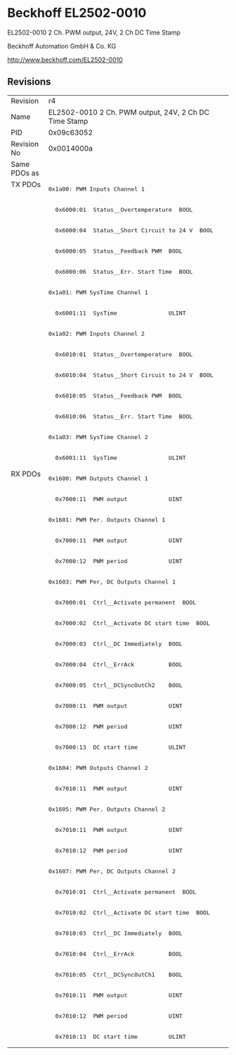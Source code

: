 # Beckhoff EL2502-0010

EL2502-0010 2 Ch. PWM output, 24V, 2 Ch DC Time Stamp

Beckhoff Automation GmbH & Co. KG

http://www.beckhoff.com/EL2502-0010

## Revisions
<table>
<tr >
<td>Revision</td>
<td><div class="foo">r4</div></td>
</tr>
<tr >
<td>Name</td>
<td><div class="foo">EL2502-0010 2 Ch. PWM output, 24V, 2 Ch DC Time Stamp</div></td>
</tr>
<tr >
<td>PID</td>
<td><div class="foo">0x09c63052</div></td>
</tr>
<tr >
<td>Revision No</td>
<td><div class="foo">0x0014000a</div></td>
</tr>
<tr >
<td>Same PDOs as</td>
<td><div class="foo"></div></td>
</tr>
<tr class="txpdo pdosection">
<td rowspan=14 valign=top>TX PDOs</td>
<td><pre>0x1a00: PWM Inputs Channel 1</pre></td>
<td></td>
</tr>
<tr class="txpdo">
<td><pre>  0x6000:01  Status__Overtemperature  BOOL</pre></td>
</tr>
<tr class="txpdo">
<td><pre>  0x6000:04  Status__Short Circuit to 24 V  BOOL</pre></td>
</tr>
<tr class="txpdo">
<td><pre>  0x6000:05  Status__Feedback PWM  BOOL</pre></td>
</tr>
<tr class="txpdo">
<td><pre>  0x6000:06  Status__Err. Start Time  BOOL</pre></td>
</tr>
<tr class="txpdo pdosection">
<td><pre>0x1a01: PWM SysTime Channel 1</pre></td>
</tr>
<tr class="txpdo">
<td><pre>  0x6001:11  SysTime               ULINT</pre></td>
</tr>
<tr class="txpdo pdosection">
<td><pre>0x1a02: PWM Inputs Channel 2</pre></td>
</tr>
<tr class="txpdo">
<td><pre>  0x6010:01  Status__Overtemperature  BOOL</pre></td>
</tr>
<tr class="txpdo">
<td><pre>  0x6010:04  Status__Short Circuit to 24 V  BOOL</pre></td>
</tr>
<tr class="txpdo">
<td><pre>  0x6010:05  Status__Feedback PWM  BOOL</pre></td>
</tr>
<tr class="txpdo">
<td><pre>  0x6010:06  Status__Err. Start Time  BOOL</pre></td>
</tr>
<tr class="txpdo pdosection">
<td><pre>0x1a03: PWM SysTime Channel 2</pre></td>
</tr>
<tr class="txpdo">
<td><pre>  0x6001:11  SysTime               ULINT</pre></td>
</tr>
<tr class="rxpdo pdosection">
<td rowspan=28 valign=top>RX PDOs</td>
<td><pre>0x1600: PWM Outputs Channel 1</pre></td>
<td></td>
</tr>
<tr class="rxpdo">
<td><pre>  0x7000:11  PWM output            UINT</pre></td>
</tr>
<tr class="rxpdo pdosection">
<td><pre>0x1601: PWM Per. Outputs Channel 1</pre></td>
</tr>
<tr class="rxpdo">
<td><pre>  0x7000:11  PWM output            UINT</pre></td>
</tr>
<tr class="rxpdo">
<td><pre>  0x7000:12  PWM period            UINT</pre></td>
</tr>
<tr class="rxpdo pdosection">
<td><pre>0x1603: PWM Per, DC Outputs Channel 1</pre></td>
</tr>
<tr class="rxpdo">
<td><pre>  0x7000:01  Ctrl__Activate permanent  BOOL</pre></td>
</tr>
<tr class="rxpdo">
<td><pre>  0x7000:02  Ctrl__Activate DC start time  BOOL</pre></td>
</tr>
<tr class="rxpdo">
<td><pre>  0x7000:03  Ctrl__DC Immediately  BOOL</pre></td>
</tr>
<tr class="rxpdo">
<td><pre>  0x7000:04  Ctrl__ErrAck          BOOL</pre></td>
</tr>
<tr class="rxpdo">
<td><pre>  0x7000:05  Ctrl__DCSyncOutCh2    BOOL</pre></td>
</tr>
<tr class="rxpdo">
<td><pre>  0x7000:11  PWM output            UINT</pre></td>
</tr>
<tr class="rxpdo">
<td><pre>  0x7000:12  PWM period            UINT</pre></td>
</tr>
<tr class="rxpdo">
<td><pre>  0x7000:13  DC start time         ULINT</pre></td>
</tr>
<tr class="rxpdo pdosection">
<td><pre>0x1604: PWM Outputs Channel 2</pre></td>
</tr>
<tr class="rxpdo">
<td><pre>  0x7010:11  PWM output            UINT</pre></td>
</tr>
<tr class="rxpdo pdosection">
<td><pre>0x1605: PWM Per. Outputs Channel 2</pre></td>
</tr>
<tr class="rxpdo">
<td><pre>  0x7010:11  PWM output            UINT</pre></td>
</tr>
<tr class="rxpdo">
<td><pre>  0x7010:12  PWM period            UINT</pre></td>
</tr>
<tr class="rxpdo pdosection">
<td><pre>0x1607: PWM Per, DC Outputs Channel 2</pre></td>
</tr>
<tr class="rxpdo">
<td><pre>  0x7010:01  Ctrl__Activate permanent  BOOL</pre></td>
</tr>
<tr class="rxpdo">
<td><pre>  0x7010:02  Ctrl__Activate DC start time  BOOL</pre></td>
</tr>
<tr class="rxpdo">
<td><pre>  0x7010:03  Ctrl__DC Immediately  BOOL</pre></td>
</tr>
<tr class="rxpdo">
<td><pre>  0x7010:04  Ctrl__ErrAck          BOOL</pre></td>
</tr>
<tr class="rxpdo">
<td><pre>  0x7010:05  Ctrl__DCSyncOutCh1    BOOL</pre></td>
</tr>
<tr class="rxpdo">
<td><pre>  0x7010:11  PWM output            UINT</pre></td>
</tr>
<tr class="rxpdo">
<td><pre>  0x7010:12  PWM period            UINT</pre></td>
</tr>
<tr class="rxpdo">
<td><pre>  0x7010:13  DC start time         ULINT</pre></td>
</tr>
</table>
